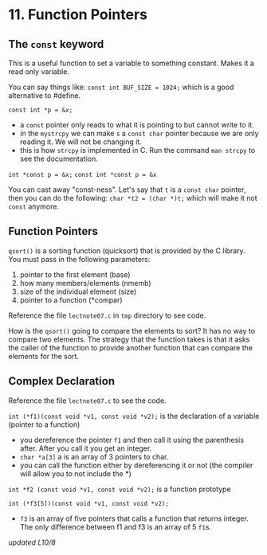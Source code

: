 # 11. Function Pointers

## The `const` keyword

This is a useful function to set a variable to something constant. Makes it a read only variable.

You can say things like:
`const int BUF_SIZE = 1024;` which is a good alternative to #define.

`const int *p = &x;`
- a `const` pointer only reads to what it is pointing to but cannot write to it. 
- in the `mystrcpy` we can make `s` a `const char` pointer because we are only reading it. We will not be changing it.
- this is how `strcpy` is implemented in C. Run the command `man strcpy` to see the documentation. 

`int *const p = &x;`
`const int *const p = &x`

You can cast away "const-ness". Let's say that `t` is a `const char` pointer, then you can do the following:
`char *t2 = (char *)t;` which will make it not `const` anymore.

## Function Pointers

`qsort()` is a sorting function (quicksort) that is provided by the C library. 
You must pass in the following parameters:
1. pointer to the first element (base)
2. how many members/elements (nmemb)
3. size of the individual element (size)
4. pointer to a function (*compar)

Reference the file `lectnote07.c` in `tmp` directory to see code.

How is the `qsort()` going to compare the elements to sort? It has no way to compare two elements.
The strategy that the function takes is that it asks the caller of the function to provide another function that can compare the elements for the sort.

## Complex Declaration

Reference the file `lectnote07.c` to see the code.

`int (*f1)(const void *v1, const void *v2);` is the declaration of a variable (pointer to a function)
- you dereference the pointer `f1` and then call it using the parenthesis after. After you call it you get an integer.
- `char *a[3]` a is an array of 3 pointers to char.
- you can call the function either by dereferencing it or not (the compiler will allow you to not include the *)


`int *f2 (const void *v1, const void *v2);` is a function prototype

`int (*f3[5])(const void *v1, const void *v2);` 
- `f3` is an array of five pointers that calls a function that returns integer. The only difference between f1 and f3 is an array of 5 `f1`s. 


*updated L10/8*
